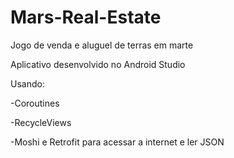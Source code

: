 # Mars-Real-Estate
Jogo de venda e aluguel de terras em marte

Aplicativo desenvolvido no Android Studio

Usando: 

-Coroutines

-RecycleViews

-Moshi e Retrofit para acessar a internet e ler JSON

